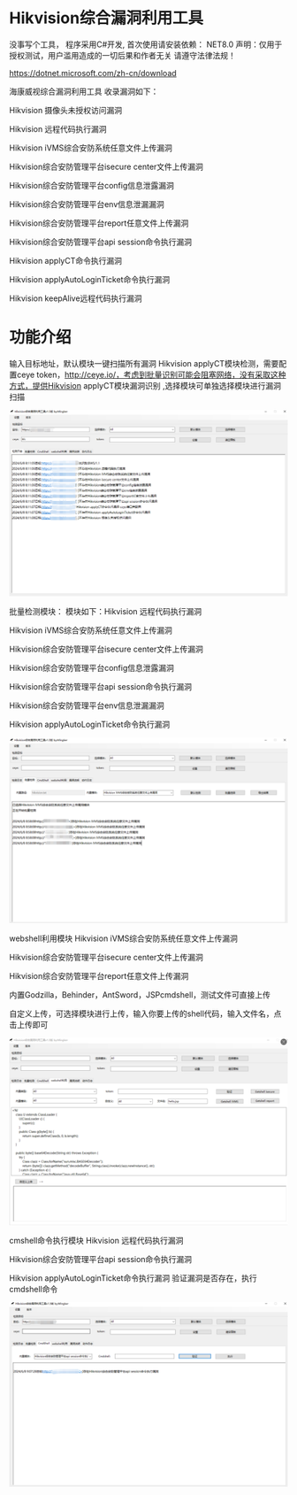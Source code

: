 # Hikvision综合漏洞利用工具

没事写个工具，
程序采用C#开发,
首次使用请安装依赖：
NET8.0
声明：仅用于授权测试，用户滥用造成的一切后果和作者无关
请遵守法律法规！

https://dotnet.microsoft.com/zh-cn/download

海康威视综合漏洞利用工具 收录漏洞如下：

Hikvision 摄像头未授权访问漏洞

Hikvision 远程代码执行漏洞

Hikvision iVMS综合安防系统任意文件上传漏洞

Hikvision综合安防管理平台isecure center文件上传漏洞

Hikvision综合安防管理平台config信息泄露漏洞

Hikvision综合安防管理平台env信息泄漏漏洞

Hikvision综合安防管理平台report任意文件上传漏洞

Hikvision综合安防管理平台api session命令执行漏洞

Hikvision applyCT命令执行漏洞

Hikvision applyAutoLoginTicket命令执行漏洞

Hikvision keepAlive远程代码执行漏洞

# 功能介绍
输入目标地址，默认模块一键扫描所有漏洞
Hikvision applyCT模块检测，需要配置ceye token，http://ceye.io/，考虑到批量识别可能会阻塞网络，没有采取这种方式，提供Hikvision applyCT模块漏洞识别
,选择模块可单独选择模块进行漏洞扫描

![image](https://github.com/MInggongK/Hikvision-/blob/main/202406080819451.png)

批量检测模块：
模块如下：Hikvision 远程代码执行漏洞

Hikvision iVMS综合安防系统任意文件上传漏洞

Hikvision综合安防管理平台isecure center文件上传漏洞

Hikvision综合安防管理平台config信息泄露漏洞

Hikvision综合安防管理平台api session命令执行漏洞

Hikvision综合安防管理平台env信息泄漏漏洞

Hikvision applyAutoLoginTicket命令执行漏洞

![image](https://github.com/MInggongK/Hikvision-/blob/main/202406080859002.png)

webshell利用模块
Hikvision iVMS综合安防系统任意文件上传漏洞

Hikvision综合安防管理平台isecure center文件上传漏洞

Hikvision综合安防管理平台report任意文件上传漏洞

内置Godzilla，Behinder，AntSword，JSPcmdshell，测试文件可直接上传

自定义上传，可选择模块进行上传，输入你要上传的shell代码，输入文件名，点击上传即可

![image](https://github.com/MInggongK/Hikvision-/blob/main/202406080848515.png)

cmshell命令执行模块
Hikvision 远程代码执行漏洞

Hikvision综合安防管理平台api session命令执行漏洞

Hikvision applyAutoLoginTicket命令执行漏洞
验证漏洞是否存在，执行cmdshell命令

![image](https://github.com/MInggongK/Hikvision-/blob/main/202406080907735.png)



